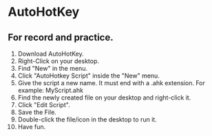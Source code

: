 # AutoHotKey
For record and practice.
---------------------------
1. Download AutoHotKey.
2. Right-Click on your desktop.
3. Find "New" in the menu.
4. Click "AutoHotkey Script" inside the "New" menu.
5. Give the script a new name. It must end with a .ahk extension. For example: MyScript.ahk
6. Find the newly created file on your desktop and right-click it.
7. Click "Edit Script".
8. Save the File.
9. Double-click the file/icon in the desktop to run it. 
10. Have fun.
